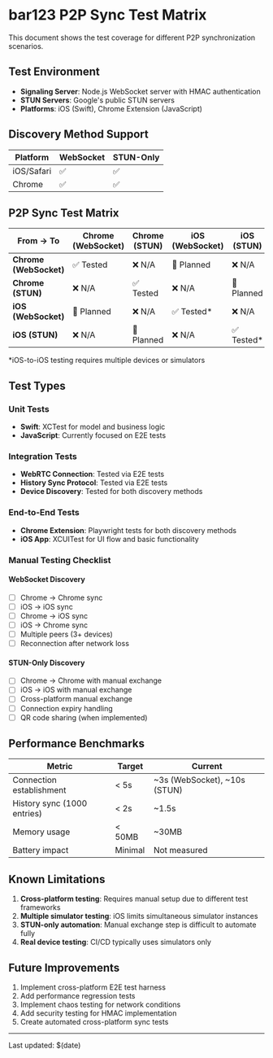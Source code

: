 # bar123 P2P Sync Test Matrix

This document shows the test coverage for different P2P synchronization scenarios.

## Test Environment

- **Signaling Server**: Node.js WebSocket server with HMAC authentication
- **STUN Servers**: Google's public STUN servers
- **Platforms**: iOS (Swift), Chrome Extension (JavaScript)

## Discovery Method Support

| Platform | WebSocket | STUN-Only |
|----------|-----------|-----------|
| iOS/Safari | ✅ | ✅ |
| Chrome | ✅ | ✅ |

## P2P Sync Test Matrix

| From → To | Chrome (WebSocket) | Chrome (STUN) | iOS (WebSocket) | iOS (STUN) |
|-----------|-------------------|---------------|-----------------|------------|
| **Chrome (WebSocket)** | ✅ Tested | ❌ N/A | 🚧 Planned | ❌ N/A |
| **Chrome (STUN)** | ❌ N/A | ✅ Tested | ❌ N/A | 🚧 Planned |
| **iOS (WebSocket)** | 🚧 Planned | ❌ N/A | ✅ Tested* | ❌ N/A |
| **iOS (STUN)** | ❌ N/A | 🚧 Planned | ❌ N/A | ✅ Tested* |

*iOS-to-iOS testing requires multiple devices or simulators

## Test Types

### Unit Tests
- **Swift**: XCTest for model and business logic
- **JavaScript**: Currently focused on E2E tests

### Integration Tests
- **WebRTC Connection**: Tested via E2E tests
- **History Sync Protocol**: Tested via E2E tests
- **Device Discovery**: Tested for both discovery methods

### End-to-End Tests
- **Chrome Extension**: Playwright tests for both discovery methods
- **iOS App**: XCUITest for UI flow and basic functionality

### Manual Testing Checklist

#### WebSocket Discovery
- [ ] Chrome → Chrome sync
- [ ] iOS → iOS sync
- [ ] Chrome → iOS sync
- [ ] iOS → Chrome sync
- [ ] Multiple peers (3+ devices)
- [ ] Reconnection after network loss

#### STUN-Only Discovery
- [ ] Chrome → Chrome with manual exchange
- [ ] iOS → iOS with manual exchange
- [ ] Cross-platform manual exchange
- [ ] Connection expiry handling
- [ ] QR code sharing (when implemented)

## Performance Benchmarks

| Metric | Target | Current |
|--------|--------|---------|
| Connection establishment | < 5s | ~3s (WebSocket), ~10s (STUN) |
| History sync (1000 entries) | < 2s | ~1.5s |
| Memory usage | < 50MB | ~30MB |
| Battery impact | Minimal | Not measured |

## Known Limitations

1. **Cross-platform testing**: Requires manual setup due to different test frameworks
2. **Multiple simulator testing**: iOS limits simultaneous simulator instances
3. **STUN-only automation**: Manual exchange step is difficult to automate fully
4. **Real device testing**: CI/CD typically uses simulators only

## Future Improvements

1. Implement cross-platform E2E test harness
2. Add performance regression tests
3. Implement chaos testing for network conditions
4. Add security testing for HMAC implementation
5. Create automated cross-platform sync tests

---
Last updated: $(date)
